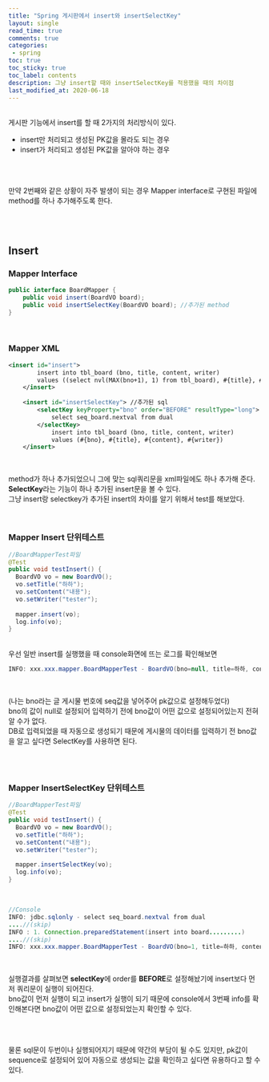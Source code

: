 ```yaml
---
title: "Spring 게시판에서 insert와 insertSelectKey"
layout: single    
read_time: true    
comments: true   
categories: 
 - spring  
toc: true    
toc_sticky: true    
toc_label: contents    
description: 그냥 insert할 때와 insertSelectKey를 적용했을 때의 차이점
last_modified_at: 2020-06-18   
---   
```


<br>  
게시판 기능에서 insert를 할 때 2가지의 처리방식이 있다.

- insert만 처리되고 생성된 PK값을 몰라도 되는 경우
- insert가 처리되고 생성된 PK값을 알아야 하는 경우

<br> 
<br> 

만약 2번째와 같은 상황이 자주 발생이 되는 경우 Mapper interface로 구현된 파일에 method를 하나 추가해주도록 한다.    

<br>
<br> 

## Insert  

### Mapper Interface  


```java
public interface BoardMapper { 
	public void insert(BoardVO board);
	public void insertSelectKey(BoardVO board); //추가된 method
}
```

<br>

### Mapper XML   

```xml
<insert id="insert">
		insert into tbl_board (bno, title, content, writer)
		values ((select nvl(MAX(bno+1), 1) from tbl_board), #{title}, #{content}, #{writer})
	</insert>
  
	<insert id="insertSelectKey"> //추가된 sql
		<selectKey keyProperty="bno" order="BEFORE" resultType="long">
			select seq_board.nextval from dual
		</selectKey>
			insert into tbl_board (bno, title, content, writer)
			values (#{bno}, #{title}, #{content}, #{writer})
	</insert>
```  

<br>  

method가 하나 추가되었으니 그에 맞는 sql쿼리문을 xml파일에도 하나 추가해 준다.   
**SelectKey**라는 기능이 하나 추가된 insert문을 볼 수 있다.   
그냥 insert랑 selectkey가 추가된 insert의 차이를 알기 위해서 test를 해보았다.   

<br>

### Mapper Insert 단위테스트   

```java
//BoardMapperTest파일
@Test
public void testInsert() {
  BoardVO vo = new BoardVO();
  vo.setTitle("하하");
  vo.setContent("내용");
  vo.setWriter("tester");
  
  mapper.insert(vo);
  log.info(vo);
}
```

<br>  
우선 일반 insert를 실행했을 때 console화면에 뜨는 로그를 확인해보면

```java
INFO: xxx.xxx.mapper.BoardMapperTest - BoardVO(bno=null, title=하하, content=내용.....)
```

<br> 

(나는 bno라는 글 게시물 번호에 seq값을 넣어주어 pk값으로 설정해두었다)   
bno의 값이 null로 설정되어 입력하기 전에 bno값이 어떤 값으로 설정되어있는지 전혀 알 수가 없다.   
DB로 입력되었을 때 자동으로 생성되기 때문에 게시물의 데이터를 입력하기 전 bno값을 알고 싶다면 SelectKey를 사용하면 된다. 

<br>
<br>

### Mapper InsertSelectKey 단위테스트   

```java
//BoardMapperTest파일
@Test
public void testInsert() {
  BoardVO vo = new BoardVO();
  vo.setTitle("하하");
  vo.setContent("내용");
  vo.setWriter("tester");
  
  mapper.insertSelectKey(vo);
  log.info(vo);
}
```

<br>  

```java
//Console
INFO: jdbc.sqlonly - select seq_board.nextval from dual
....//(skip)
INFO : 1. Connection.preparedStatement(insert into board.........)
....//(skip)
INFO: xxx.xxx.mapper.BoardMapperTest - BoardVO(bno=1, title=하하, content=내용.....)
```

<br>  

실행결과를 살펴보면 **selectKey**에 order를 **BEFORE**로 설정해놨기에 insert보다 먼저 쿼리문이 실행이 되어진다.   
bno값이 먼저 실행이 되고 insert가 실행이 되기 때문에 console에서 3번째 info를 확인해본다면 bno값이 어떤 값으로 설정되었는지 확인할 수 있다.   

<br>
<br>

물론 sql문이 두번이나 실행되어지기 때문에 약간의 부담이 될 수도 있지만, pk값이 sequence로 설정되어 있어 자동으로 생성되는 값을 확인하고 싶다면 유용하다고 할 수 있다.   

<br>
<br>
<br>
<br>


